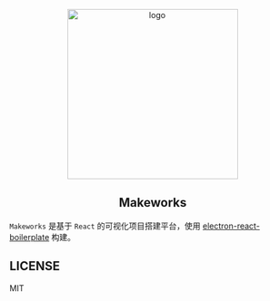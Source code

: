 <p align="center">
    <img width="300" src="https://p5.ssl.qhimg.com/t01213cae9534ba5185.png" alt="logo">
</p>

<h2 align="center">Makeworks</h2>

`Makeworks` 是基于 `React` 的可视化项目搭建平台，使用 [electron-react-boilerplate](https://github.com/justemit/electron-react-boilerplate) 构建。

## LICENSE

MIT
